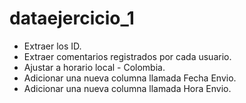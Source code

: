 # dataejercicio_1

- Extraer los ID.
- Extraer comentarios registrados por cada usuario.
- Ajustar a horario local - Colombia.
- Adicionar una nueva columna llamada Fecha Envio.
- Adicionar una nueva columna llamada Hora Envio.
